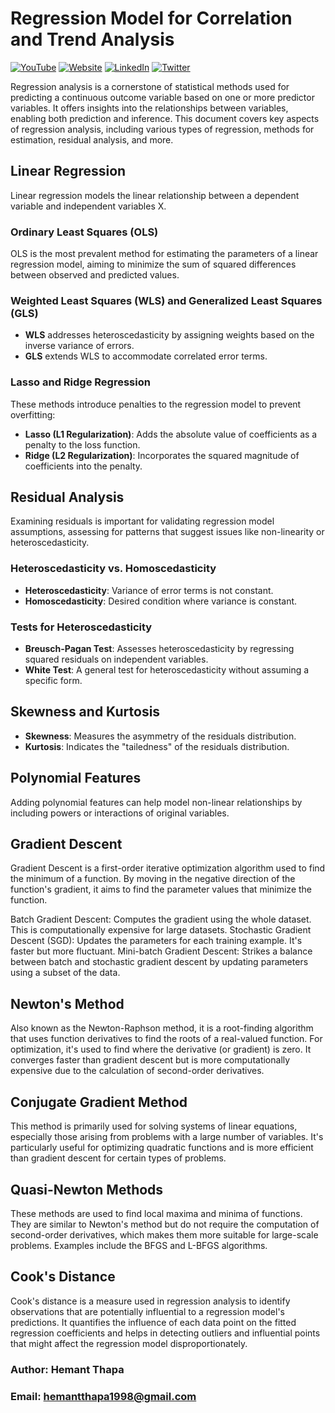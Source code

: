 # Regression Model for Correlation and Trend Analysis 
[![YouTube](https://img.shields.io/badge/AnalyticalHarry-red?style=for-the-badge&logo=youtube&logoColor=white)](https://www.youtube.com/@AnalyticalHarry)
[![Website](https://img.shields.io/badge/topmate.io-AnalyticalHarry-blue?style=for-the-badge&logo=web)](https://topmate.io/analyticalharry)
[![LinkedIn](https://img.shields.io/badge/LinkedIn-AnalyticalHarry-blue?style=for-the-badge&logo=linkedin)](https://www.linkedin.com/in/analyticalharry/)
[![Twitter](https://img.shields.io/badge/Twitter-AnalyticalHarry-blue?style=for-the-badge&logo=twitter)](https://twitter.com/AnalyticalHarry)

Regression analysis is a cornerstone of statistical methods used for predicting a continuous outcome variable based on one or more predictor variables. It offers insights into the relationships between variables, enabling both prediction and inference. This document covers key aspects of regression analysis, including various types of regression, methods for estimation, residual analysis, and more.

## Linear Regression

Linear regression models the linear relationship between a dependent variable and independent variables X. 

### Ordinary Least Squares (OLS)

OLS is the most prevalent method for estimating the parameters of a linear regression model, aiming to minimize the sum of squared differences between observed and predicted values.

### Weighted Least Squares (WLS) and Generalized Least Squares (GLS)

- **WLS** addresses heteroscedasticity by assigning weights based on the inverse variance of errors.
- **GLS** extends WLS to accommodate correlated error terms.

### Lasso and Ridge Regression

These methods introduce penalties to the regression model to prevent overfitting:

- **Lasso (L1 Regularization)**: Adds the absolute value of coefficients as a penalty to the loss function.
- **Ridge (L2 Regularization)**: Incorporates the squared magnitude of coefficients into the penalty.

## Residual Analysis

Examining residuals is important for validating regression model assumptions, assessing for patterns that suggest issues like non-linearity or heteroscedasticity.

### Heteroscedasticity vs. Homoscedasticity

- **Heteroscedasticity**: Variance of error terms is not constant.
- **Homoscedasticity**: Desired condition where variance is constant.

### Tests for Heteroscedasticity

- **Breusch-Pagan Test**: Assesses heteroscedasticity by regressing squared residuals on independent variables.
- **White Test**: A general test for heteroscedasticity without assuming a specific form.

## Skewness and Kurtosis

- **Skewness**: Measures the asymmetry of the residuals distribution.
- **Kurtosis**: Indicates the "tailedness" of the residuals distribution.

## Polynomial Features

Adding polynomial features can help model non-linear relationships by including powers or interactions of original variables.

## Gradient Descent

Gradient Descent is a first-order iterative optimization algorithm used to find the minimum of a function. By moving in the negative direction of the function's gradient, it aims to find the parameter values that minimize the function.

Batch Gradient Descent: Computes the gradient using the whole dataset. This is computationally expensive for large datasets.
Stochastic Gradient Descent (SGD): Updates the parameters for each training example. It's faster but more fluctuant.
Mini-batch Gradient Descent: Strikes a balance between batch and stochastic gradient descent by updating parameters using a subset of the data.

## Newton's Method

Also known as the Newton-Raphson method, it is a root-finding algorithm that uses function derivatives to find the roots of a real-valued function. For optimization, it's used to find where the derivative (or gradient) is zero. It converges faster than gradient descent but is more computationally expensive due to the calculation of second-order derivatives.

## Conjugate Gradient Method

This method is primarily used for solving systems of linear equations, especially those arising from problems with a large number of variables. It's particularly useful for optimizing quadratic functions and is more efficient than gradient descent for certain types of problems.

## Quasi-Newton Methods

These methods are used to find local maxima and minima of functions. They are similar to Newton's method but do not require the computation of second-order derivatives, which makes them more suitable for large-scale problems. Examples include the BFGS and L-BFGS algorithms.

## Cook's Distance
Cook's distance is a measure used in regression analysis to identify observations that are potentially influential to a regression model's predictions. It quantifies the influence of each data point on the fitted regression coefficients and helps in detecting outliers and influential points that might affect the regression model disproportionately.


### Author: Hemant Thapa
### Email: hemantthapa1998@gmail.com
